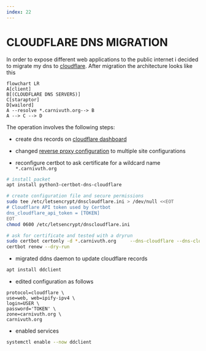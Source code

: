 ```yaml
---
index: 22
---
```

# CLOUDFLARE DNS MIGRATION

In order to expose different web applications to the public internet i decided to migrate my dns to [cloudflare](https://www.cloudflare.com). After migration the architecture looks like this

```mermaid
flowchart LR
A[client]
B[(CLOUDFLARE DNS SERVERS)]
C[staraptor]
D[wailord]
A --resolve *.carnivuth.org--> B
A --> C --> D
```

The operation involves the following steps:

- create dns records on [cloudflare dashboard](https://dash.cloudflare.com)

- changed [reverse proxy configuration](https://github.com/carnivuth/labcraft/commit/d55f66c80fcf24317873a36613daff72b8add1f8) to multiple site configurations

- reconfigure certbot to ask certificate for a wildcard name `*.carnivuth.org` 

```bash
# install packet 
apt install python3-certbot-dns-cloudflare

# create configuration file and secure permissions
sudo tee /etc/letsencrypt/dnscloudflare.ini > /dev/null <<EOT
# Cloudflare API token used by Certbot
dns_cloudflare_api_token = [TOKEN]
EOT
chmod 0600 /etc/letsencrypt/dnscloudflare.ini

# ask for certificate and tested with a dryrun
sudo certbot certonly -d *.carnivuth.org     --dns-cloudflare --dns-cloudflare-credentials /etc/letsencrypt/dnscloudflare.ini     --post-hook "service nginx reload"     --non-interactive --agree-tos     --email matti200042@gmail.com
certbot renew --dry-run
```

- migrated ddns daemon to update cloudflare records

```bash
apt install ddclient
```

- edited configuration as follows

```text
protocol=cloudflare \
use=web, web=ipify-ipv4 \
login=USER \
password='TOKEN' \
zone=carnivuth.org \
carnivuth.org
```

- enabled services

```bash
systemctl enable --now ddclient
```